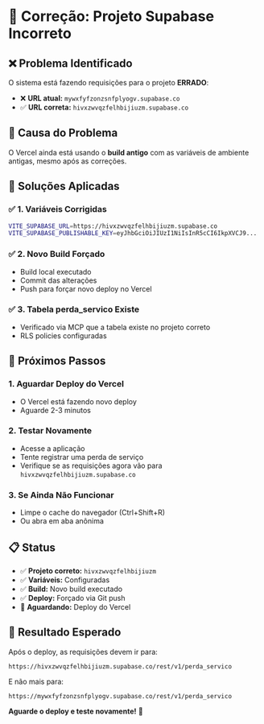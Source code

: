 # 🔧 Correção: Projeto Supabase Incorreto

## ❌ **Problema Identificado**

O sistema está fazendo requisições para o projeto **ERRADO**:

- ❌ **URL atual:** `mywxfyfzonzsnfplyogv.supabase.co`
- ✅ **URL correta:** `hivxzwvqzfelhbijiuzm.supabase.co`

## 🎯 **Causa do Problema**

O Vercel ainda está usando o **build antigo** com as variáveis de ambiente antigas, mesmo após as correções.

## 🔧 **Soluções Aplicadas**

### ✅ **1. Variáveis Corrigidas**
```bash
VITE_SUPABASE_URL=https://hivxzwvqzfelhbijiuzm.supabase.co
VITE_SUPABASE_PUBLISHABLE_KEY=eyJhbGciOiJIUzI1NiIsInR5cCI6IkpXVCJ9...
```

### ✅ **2. Novo Build Forçado**
- Build local executado
- Commit das alterações
- Push para forçar novo deploy no Vercel

### ✅ **3. Tabela perda_servico Existe**
- Verificado via MCP que a tabela existe no projeto correto
- RLS policies configuradas

## 🚀 **Próximos Passos**

### **1. Aguardar Deploy do Vercel**
- O Vercel está fazendo novo deploy
- Aguarde 2-3 minutos

### **2. Testar Novamente**
- Acesse a aplicação
- Tente registrar uma perda de serviço
- Verifique se as requisições agora vão para `hivxzwvqzfelhbijiuzm.supabase.co`

### **3. Se Ainda Não Funcionar**
- Limpe o cache do navegador (Ctrl+Shift+R)
- Ou abra em aba anônima

## 📋 **Status**

- ✅ **Projeto correto:** `hivxzwvqzfelhbijiuzm`
- ✅ **Variáveis:** Configuradas
- ✅ **Build:** Novo build executado
- ✅ **Deploy:** Forçado via Git push
- 🔄 **Aguardando:** Deploy do Vercel

## 🎯 **Resultado Esperado**

Após o deploy, as requisições devem ir para:
```
https://hivxzwvqzfelhbijiuzm.supabase.co/rest/v1/perda_servico
```

E não mais para:
```
https://mywxfyfzonzsnfplyogv.supabase.co/rest/v1/perda_servico
```

**Aguarde o deploy e teste novamente!** 🚀
